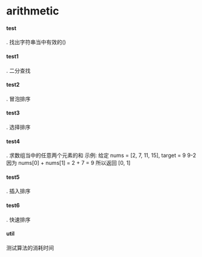# arithmetic

#### test
  . 找出字符串当中有效的()
#### test1
  . 二分查找
#### test2
  . 冒泡排序
#### test3
  . 选择排序
#### test4
  . 求数组当中的任意两个元素的和
  示例:
  给定 nums = [2, 7, 11, 15], target = 9
  9-2
  因为 nums[0] + nums[1] = 2 + 7 = 9
  所以返回 [0, 1]
#### test5
  . 插入排序
#### test6
  . 快速排序


#### util
  测试算法的消耗时间
